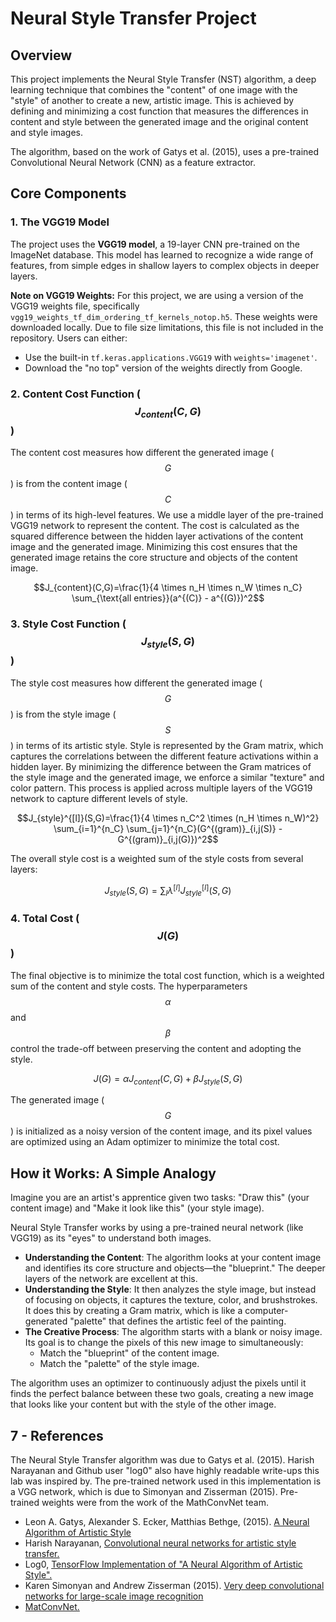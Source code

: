 # Neural Style Transfer Project

## Overview

This project implements the Neural Style Transfer (NST) algorithm, a deep learning technique that combines the "content" of one image with the "style" of another to create a new, artistic image. This is achieved by defining and minimizing a cost function that measures the differences in content and style between the generated image and the original content and style images.

The algorithm, based on the work of Gatys et al. (2015), uses a pre-trained Convolutional Neural Network (CNN) as a feature extractor.

## Core Components

### 1. The VGG19 Model

The project uses the **VGG19 model**, a 19-layer CNN pre-trained on the ImageNet database. This model has learned to recognize a wide range of features, from simple edges in shallow layers to complex objects in deeper layers.

**Note on VGG19 Weights:**
For this project, we are using a version of the VGG19 weights file, specifically `vgg19_weights_tf_dim_ordering_tf_kernels_notop.h5`. These weights were downloaded locally. Due to file size limitations, this file is not included in the repository. Users can either:

* Use the built-in `tf.keras.applications.VGG19` with `weights='imagenet'`.
* Download the "no top" version of the weights directly from Google.

### 2. Content Cost Function ($$J_{content}(C,G)$$)

The content cost measures how different the generated image ($$G$$) is from the content image ($$C$$) in terms of its high-level features. We use a middle layer of the pre-trained VGG19 network to represent the content. The cost is calculated as the squared difference between the hidden layer activations of the content image and the generated image. Minimizing this cost ensures that the generated image retains the core structure and objects of the content image.

$$J_{content}(C,G)=\frac{1}{4 \times n_H \times n_W \times n_C} \sum_{\text{all entries}}(a^{(C)} - a^{(G)})^2$$

### 3. Style Cost Function ($$J_{style}(S,G)$$)

The style cost measures how different the generated image ($$G$$) is from the style image ($$S$$) in terms of its artistic style. Style is represented by the Gram matrix, which captures the correlations between the different feature activations within a hidden layer. By minimizing the difference between the Gram matrices of the style image and the generated image, we enforce a similar "texture" and color pattern. This process is applied across multiple layers of the VGG19 network to capture different levels of style.

$$J_{style}^{[l]}(S,G)=\frac{1}{4 \times n_C^2 \times (n_H \times n_W)^2} \sum_{i=1}^{n_C} \sum_{j=1}^{n_C}(G^{(gram)}_{i,j(S)} - G^{(gram)}_{i,j(G)})^2$$

The overall style cost is a weighted sum of the style costs from several layers:

$$J_{style}(S,G)=\sum_l \lambda^{[l]} J_{style}^{[l]}(S,G)$$

### 4. Total Cost ($$J(G)$$)

The final objective is to minimize the total cost function, which is a weighted sum of the content and style costs. The hyperparameters $$\alpha$$and$$\beta$$ control the trade-off between preserving the content and adopting the style.

$$J(G)=\alpha J_{content}(C,G)+\beta J_{style}(S,G)$$

The generated image ($$G$$) is initialized as a noisy version of the content image, and its pixel values are optimized using an Adam optimizer to minimize the total cost.

## How it Works: A Simple Analogy

Imagine you are an artist's apprentice given two tasks: "Draw this" (your content image) and "Make it look like this" (your style image).

Neural Style Transfer works by using a pre-trained neural network (like VGG19) as its "eyes" to understand both images.

* **Understanding the Content**: The algorithm looks at your content image and identifies its core structure and objects—the "blueprint." The deeper layers of the network are excellent at this.
* **Understanding the Style**: It then analyzes the style image, but instead of focusing on objects, it captures the texture, color, and brushstrokes. It does this by creating a Gram matrix, which is like a computer-generated "palette" that defines the artistic feel of the painting.
* **The Creative Process**: The algorithm starts with a blank or noisy image. Its goal is to change the pixels of this new image to simultaneously:
    * Match the "blueprint" of the content image.
    * Match the "palette" of the style image.

The algorithm uses an optimizer to continuously adjust the pixels until it finds the perfect balance between these two goals, creating a new image that looks like your content but with the style of the other image.


## 7 - References

The Neural Style Transfer algorithm was due to Gatys et al. (2015). Harish Narayanan and Github user "log0" also have highly readable write-ups this lab was inspired by. The pre-trained network used in this implementation is a VGG network, which is due to Simonyan and Zisserman (2015). Pre-trained weights were from the work of the MathConvNet team. 

- Leon A. Gatys, Alexander S. Ecker, Matthias Bethge, (2015). [A Neural Algorithm of Artistic Style](https://arxiv.org/abs/1508.06576) 
- Harish Narayanan, [Convolutional neural networks for artistic style transfer.](https://harishnarayanan.org/writing/artistic-style-transfer/)
- Log0, [TensorFlow Implementation of "A Neural Algorithm of Artistic Style".](http://www.chioka.in/tensorflow-implementation-neural-algorithm-of-artistic-style)
- Karen Simonyan and Andrew Zisserman (2015). [Very deep convolutional networks for large-scale image recognition](https://arxiv.org/pdf/1409.1556.pdf)
- [MatConvNet.](http://www.vlfeat.org/matconvnet/pretrained/)
